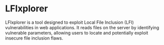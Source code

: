 # LFIxplorer
LFIxplorer is a tool designed to exploit Local File Inclusion (LFI) vulnerabilities in web applications. It reads files on the server by identifying vulnerable parameters, allowing users to locate and potentially exploit insecure file inclusion flaws.
